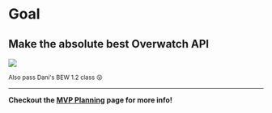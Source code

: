 # Goal

## **Make the absolute best Overwatch API**
![](https://media.giphy.com/media/z9yz0X7lobcFq/giphy.gif)


<small>Also pass Dani's BEW 1.2 class 😛</small>
<br>
___
**Checkout the [MVP Planning](https://timomak.github.io/Overwatch-API/#/SideTabs/mvp-plan) page for more info!**

